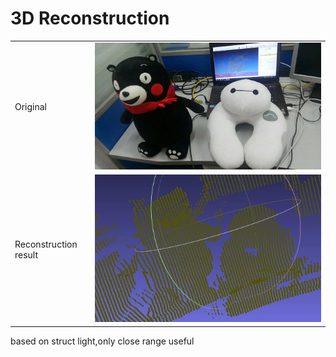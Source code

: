 # 3D Reconstruction

|  |  |
| ---- | ---- |
| Original |![](/imgs/original_object.jpg) |
| Reconstruction result|![](/imgs/result.jpg) |

based on struct light,only close range useful

